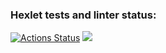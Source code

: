 ### Hexlet tests and linter status:
[![Actions Status](https://github.com/sad-x/backend-project-lvl1/workflows/hexlet-check/badge.svg)](https://github.com/sad-x/backend-project-lvl1/actions)
<a href="https://codeclimate.com/github/codeclimate/codeclimate/maintainability"><img src="https://api.codeclimate.com/v1/badges/a99a88d28ad37a79dbf6/maintainability" /></a>
